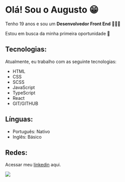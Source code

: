 # Olá! Sou o Augusto 😁

Tenho 19 anos e sou um **Desenvolvedor Front End** 👨🏻‍💻

Estou em busca da minha primeira oportunidade 🤩

## Tecnologias:

Atualmente, eu trabalho com as seguinte tecnologias:

- HTML
- CSS
- SCSS
- JavaScript
- TypeScript
- React
- GIT/GITHUB

## Línguas:

- Português: Nativo
- Inglês: Básico

## Redes:

Acessar meu [linkedin](https://www.linkedin.com/in/augusto-c%C3%A9sar-07114421b/) aqui.

<img src='https://github-readme-stats.vercel.app/api/top-langs/?username=AugustoTI&layout=large&theme=dracula'>
